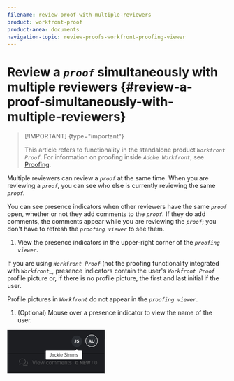 ```yaml
---
filename: review-proof-with-multiple-reviewers
product: workfront-proof
product-area: documents
navigation-topic: review-proofs-workfront-proofing-viewer
---
```




# Review a *`proof`* simultaneously with multiple reviewers {#review-a-proof-simultaneously-with-multiple-reviewers}



>[!IMPORTANT] {type="important"}
>
>This article refers to functionality in the standalone product *`Workfront Proof`*. For information on proofing inside *`Adobe Workfront`*, see [Proofing](_proofing.md).


Multiple reviewers can review a *`proof`* at the same time. When you are reviewing a *`proof`*, you can see who else is currently reviewing the same *`proof`*.&nbsp;


You can see presence indicators when other reviewers have the same *`proof`* open, whether or not they add comments to the *`proof`*. If they do add comments, the comments appear while you are reviewing the *`proof`*; you don't have to refresh the *`proofing viewer`* to see them.



1.  View the presence indicators in the upper-right corner of the *`proofing viewer`*.


   If you are using *`Workfront Proof`* (not the proofing functionality integrated with *`Workfront`*_, presence indicators contain the user's *`Workfront Proof`* profile picture or, if there is no profile picture, the first and last initial if the user. 


   Profile pictures in *`Workfront`* do not appear in the *`proofing viewer`*.  


1.  (Optional) Mouse over a presence indicator to view the name of the user.


   ![](assets/proof-presence.png)   




